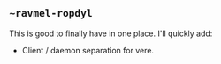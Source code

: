 ## `~ravmel-ropdyl`
This is good to finally have in one place. I'll quickly add:

- Client / daemon separation for vere.